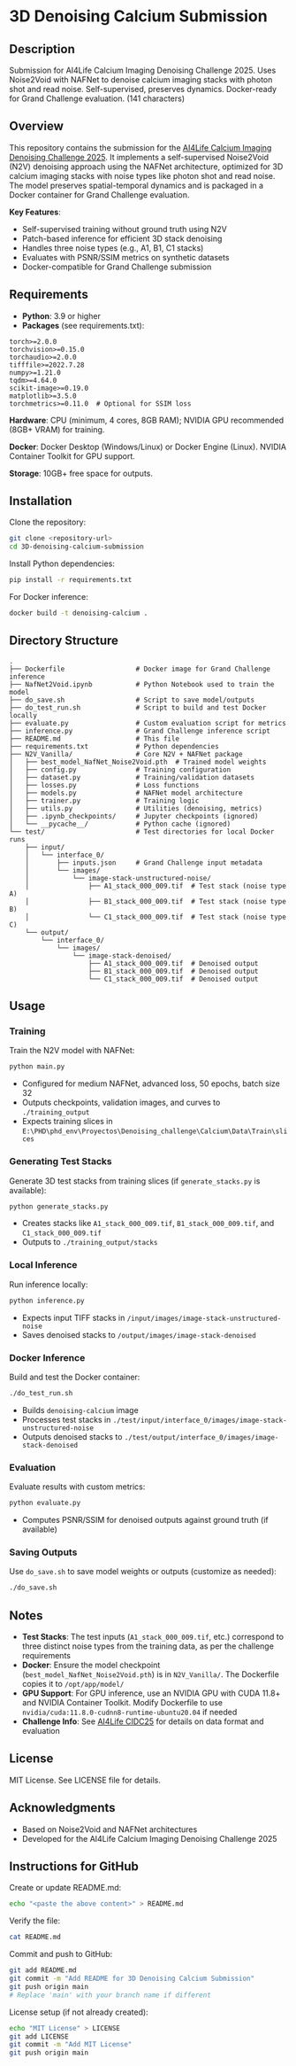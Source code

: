 # 3D Denoising Calcium Submission

## Description

Submission for AI4Life Calcium Imaging Denoising Challenge 2025. Uses Noise2Void with NAFNet to denoise calcium imaging stacks with photon shot and read noise. Self-supervised, preserves dynamics. Docker-ready for Grand Challenge evaluation. (141 characters)

## Overview

This repository contains the submission for the [AI4Life Calcium Imaging Denoising Challenge 2025](https://ai4life-cidc25.grand-challenge.org/). It implements a self-supervised Noise2Void (N2V) denoising approach using the NAFNet architecture, optimized for 3D calcium imaging stacks with noise types like photon shot and read noise. The model preserves spatial-temporal dynamics and is packaged in a Docker container for Grand Challenge evaluation.

**Key Features**:
- Self-supervised training without ground truth using N2V
- Patch-based inference for efficient 3D stack denoising
- Handles three noise types (e.g., A1, B1, C1 stacks)
- Evaluates with PSNR/SSIM metrics on synthetic datasets
- Docker-compatible for Grand Challenge submission

## Requirements

- **Python**: 3.9 or higher
- **Packages** (see requirements.txt):

```text
torch>=2.0.0
torchvision>=0.15.0
torchaudio>=2.0.0
tifffile>=2022.7.28
numpy>=1.21.0
tqdm>=4.64.0
scikit-image>=0.19.0
matplotlib>=3.5.0
torchmetrics>=0.11.0  # Optional for SSIM loss
```

**Hardware**: CPU (minimum, 4 cores, 8GB RAM); NVIDIA GPU recommended (8GB+ VRAM) for training.

**Docker**: Docker Desktop (Windows/Linux) or Docker Engine (Linux). NVIDIA Container Toolkit for GPU support.

**Storage**: 10GB+ free space for outputs.

## Installation

Clone the repository:

```bash
git clone <repository-url>
cd 3D-denoising-calcium-submission
```

Install Python dependencies:

```bash
pip install -r requirements.txt
```

For Docker inference:

```bash
docker build -t denoising-calcium .
```

## Directory Structure

```
.
├── Dockerfile                  # Docker image for Grand Challenge inference
├── NafNet2Void.ipynb           # Python Notebook used to train the model
├── do_save.sh                  # Script to save model/outputs
├── do_test_run.sh              # Script to build and test Docker locally
├── evaluate.py                 # Custom evaluation script for metrics
├── inference.py                # Grand Challenge inference script
├── README.md                   # This file
├── requirements.txt            # Python dependencies
├── N2V_Vanilla/                # Core N2V + NAFNet package
│   ├── best_model_NafNet_Noise2Void.pth  # Trained model weights
│   ├── config.py               # Training configuration
│   ├── dataset.py              # Training/validation datasets
│   ├── losses.py               # Loss functions
│   ├── models.py               # NAFNet model architecture
│   ├── trainer.py              # Training logic
│   ├── utils.py                # Utilities (denoising, metrics)
│   ├── .ipynb_checkpoints/     # Jupyter checkpoints (ignored)
│   └── __pycache__/            # Python cache (ignored)
└── test/                       # Test directories for local Docker runs
    ├── input/
    │   └── interface_0/
    │       ├── inputs.json     # Grand Challenge input metadata
    │       └── images/
    │           └── image-stack-unstructured-noise/
    │               ├── A1_stack_000_009.tif  # Test stack (noise type A)
    │               ├── B1_stack_000_009.tif  # Test stack (noise type B)
    │               └── C1_stack_000_009.tif  # Test stack (noise type C)
    └── output/
        └── interface_0/
            └── images/
                └── image-stack-denoised/
                    ├── A1_stack_000_009.tif  # Denoised output
                    ├── B1_stack_000_009.tif  # Denoised output
                    └── C1_stack_000_009.tif  # Denoised output
```

## Usage

### Training

Train the N2V model with NAFNet:

```bash
python main.py
```

- Configured for medium NAFNet, advanced loss, 50 epochs, batch size 32
- Outputs checkpoints, validation images, and curves to `./training_output`
- Expects training slices in `E:\PHD\phd_env\Proyectos\Denoising_challenge\Calcium\Data\Train\slices`

### Generating Test Stacks

Generate 3D test stacks from training slices (if `generate_stacks.py` is available):

```bash
python generate_stacks.py
```

- Creates stacks like `A1_stack_000_009.tif`, `B1_stack_000_009.tif`, and `C1_stack_000_009.tif`
- Outputs to `./training_output/stacks`

### Local Inference

Run inference locally:

```bash
python inference.py
```

- Expects input TIFF stacks in `/input/images/image-stack-unstructured-noise`
- Saves denoised stacks to `/output/images/image-stack-denoised`

### Docker Inference

Build and test the Docker container:

```bash
./do_test_run.sh
```

- Builds `denoising-calcium` image
- Processes test stacks in `./test/input/interface_0/images/image-stack-unstructured-noise`
- Outputs denoised stacks to `./test/output/interface_0/images/image-stack-denoised`

### Evaluation

Evaluate results with custom metrics:

```bash
python evaluate.py
```

- Computes PSNR/SSIM for denoised outputs against ground truth (if available)

### Saving Outputs

Use `do_save.sh` to save model weights or outputs (customize as needed):

```bash
./do_save.sh
```

## Notes

- **Test Stacks**: The test inputs (`A1_stack_000_009.tif`, etc.) correspond to three distinct noise types from the training data, as per the challenge requirements
- **Docker**: Ensure the model checkpoint (`best_model_NafNet_Noise2Void.pth`) is in `N2V_Vanilla/`. The Dockerfile copies it to `/opt/app/model/`
- **GPU Support**: For GPU inference, use an NVIDIA GPU with CUDA 11.8+ and NVIDIA Container Toolkit. Modify Dockerfile to use `nvidia/cuda:11.8.0-cudnn8-runtime-ubuntu20.04` if needed
- **Challenge Info**: See [AI4Life CIDC25](https://ai4life-cidc25.grand-challenge.org/) for details on data format and evaluation

## License

MIT License. See LICENSE file for details.

## Acknowledgments

- Based on Noise2Void and NAFNet architectures
- Developed for the AI4Life Calcium Imaging Denoising Challenge 2025

## Instructions for GitHub

Create or update README.md:

```bash
echo "<paste the above content>" > README.md
```

Verify the file:

```bash
cat README.md
```

Commit and push to GitHub:

```bash
git add README.md
git commit -m "Add README for 3D Denoising Calcium Submission"
git push origin main
# Replace 'main' with your branch name if different
```

License setup (if not already created):

```bash
echo "MIT License" > LICENSE
git add LICENSE
git commit -m "Add MIT License"
git push origin main
```
